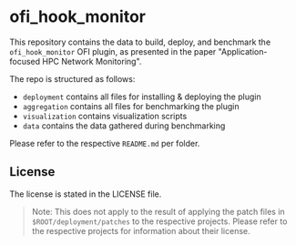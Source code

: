 # ofi_hook_monitor

This repository contains the data to build, deploy, and benchmark the `ofi_hook_monitor` OFI plugin,
as presented in the paper "Application-focused HPC Network Monitoring".

The repo is structured as follows:

- `deployment` contains all files for installing & deploying the plugin
- `aggregation` contains all files for benchmarking the plugin
- `visualization` contains visualization scripts
- `data` contains the data gathered during benchmarking

Please refer to the respective `README.md` per folder.

## License
The license is stated in the LICENSE file.
> Note: This does not apply to the result of applying the patch files in `$ROOT/deployment/patches` to the respective projects. 
> Please refer to the respective projects for information about their license.
